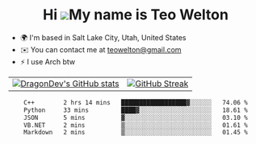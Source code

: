 <div align="center">
  
# Hi ![](https://user-images.githubusercontent.com/18350557/176309783-0785949b-9127-417c-8b55-ab5a4333674e.gif)My name is Teo Welton
</div>

*   🌍  I'm based in Salt Lake City, Utah, United States
*   ✉️  You can contact me at [teowelton@gmail.com](mailto:teowelton@gmail.com)
*   ⚡  I use Arch btw

<div align="center">

|||
|:-------------------------:|:-------------------------:|
| [![DragonDev's GitHub stats](https://github-readme-stats.vercel.app/api?username=DragonDev07&bg_color=1e1e2e&text_color=cdd6f4&icon_color=cba6f7&title_color=94e2d5)](https://github.com/DragonDev07) | [![GitHub Streak](https://streak-stats.demolab.com?user=DragonDev07&theme=catppuccin-mocha)](https://git.io/streak-stats) |

<!--START_SECTION:waka-->

```txt
C++        2 hrs 14 mins   ██████████████████▓░░░░░░   74.06 %
Python     33 mins         ████▓░░░░░░░░░░░░░░░░░░░░   18.61 %
JSON       5 mins          ▓░░░░░░░░░░░░░░░░░░░░░░░░   03.10 %
VB.NET     2 mins          ▒░░░░░░░░░░░░░░░░░░░░░░░░   01.61 %
Markdown   2 mins          ▒░░░░░░░░░░░░░░░░░░░░░░░░   01.45 %
```

<!--END_SECTION:waka-->

</div>
